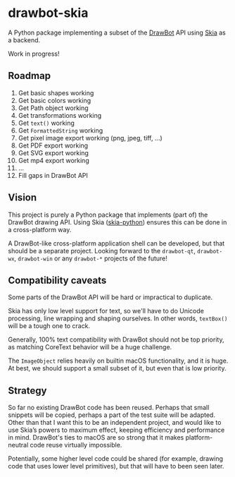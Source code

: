 # drawbot-skia

A Python package implementing a subset of the [DrawBot](https://www.drawbot.com) API using [Skia](https://skia.org/) as a backend.

Work in progress!

## Roadmap

1. Get basic shapes working
1. Get basic colors working
1. Get Path object working
1. Get transformations working
1. Get `text()` working
1. Get `FormattedString` working
1. Get pixel image export working (png, jpeg, tiff, ...)
1. Get PDF export working
1. Get SVG export working
1. Get mp4 export working
1. ...
1. Fill gaps in DrawBot API

## Vision

This project is purely a Python package that implements (part of) the DrawBot drawing API. Using Skia ([skia-python](https://github.com/kyamagu/skia-python)) ensures this can be done in a cross-platform way.

A DrawBot-like cross-platform application shell can be developed, but that should be a separate project. Looking forward to the `drawbot-qt`, `drawbot-wx`, `drawbot-win` or any `drawbot-*` projects of the future!

## Compatibility caveats

Some parts of the DrawBot API will be hard or impractical to duplicate.

Skia has only low level support for text, so we'll have to do Unicode processing, line wrapping and shaping ourselves. In other words, `textBox()` will be a tough one to crack.

Generally, 100% text compatibility with DrawBot should not be top priority, as matching CoreText behavior will be a huge challenge.

The `ImageObject` relies heavily on builtin macOS functionality, and it is huge. At best, we should support a small subset of it, but even that is low priority.

## Strategy

So far no existing DrawBot code has been reused. Perhaps that small snippets will be copied, perhaps a part of the test suite will be adapted. Other than that I want this to be an independent project, and would like to use Skia’s powers to maximum effect, keeping efficiency and performance in mind. DrawBot's ties to macOS are so strong that it makes platform-neutral code reuse virtually impossible.

Potentially, some higher level code could be shared (for example, drawing code that uses lower level primitives), but that will have to been seen later.
